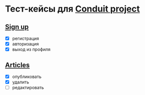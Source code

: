 # Тест-кейсы для [Conduit project](https://demo.realworld.io/)

## [Sign up](../cypress/e2e/authorization.cy.js)
- [x] регистрация
- [x] авторизация
- [x] выход из профиля

## [Articles](../cypress/e2e/article.cy.js)
- [x] опубликовать
- [x] удалить
- [ ] редактировать